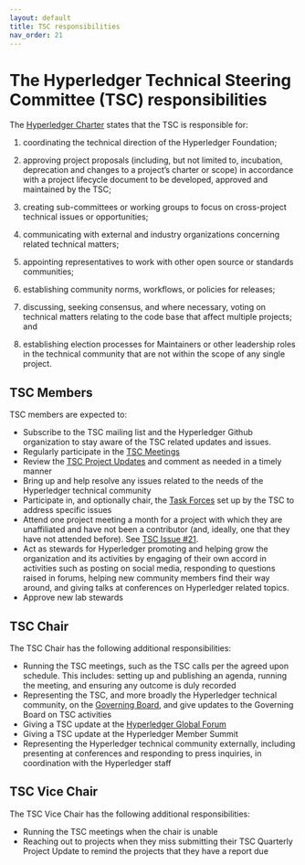 ```yaml
---
layout: default
title: TSC responsibilities
nav_order: 21
---
```

[//]: # (SPDX-License-Identifier: CC-BY-4.0)

# The Hyperledger Technical Steering Committee (TSC) responsibilities

The [Hyperledger Charter](https://www.hyperledger.org/about/charter) states that the TSC is responsible for:

1. coordinating the technical direction of the Hyperledger Foundation;

2. approving project proposals (including, but not limited to, incubation, deprecation and changes to a project’s charter or scope) in accordance with a project lifecycle document to be developed, approved and maintained by the TSC;

3. creating sub-committees or working groups to focus on cross-project technical issues or opportunities;

4. communicating with external and industry organizations concerning related technical matters;

5. appointing representatives to work with other open source or standards communities;

6. establishing community norms, workflows, or policies for releases;

7. discussing, seeking consensus, and where necessary, voting on technical matters relating to the code base that affect multiple projects; and

8. establishing election processes for Maintainers or other leadership roles in the technical community that are not within the scope of any single project.

## TSC Members

TSC members are expected to:

* Subscribe to the TSC mailing list and the Hyperledger Github organization to stay aware of the TSC related updates and issues.
* Regularly participate in the [TSC Meetings](https://wiki.hyperledger.org/display/TSC/TSC+Meeting+Minutes)
* Review the [TSC Project Updates](https://wiki.hyperledger.org/display/TSC/TSC+Project+Updates) and comment as needed in a timely manner
* Bring up and help resolve any issues related to the needs of the Hyperledger technical community
* Participate in, and optionally chair, the [Task Forces](https://wiki.hyperledger.org/display/TF/Task+Forces+Home) set up by the TSC to address specific issues
* Attend one project meeting a month for a project with which they are unaffiliated and have not been a contributor (and, ideally, one that they have not attended before). See [TSC Issue #21](https://github.com/hyperledger/tsc/issues/21).
* Act as stewards for Hyperledger promoting and helping grow the organization and its activities by engaging of their own accord in activities such as posting on social media, responding to questions raised in forums, helping new community members find their way around, and giving talks at conferences on Hyperledger related topics.
* Approve new lab stewards

## TSC Chair

The TSC Chair has the following additional responsibilities:

* Running the TSC meetings, such as the TSC calls per the agreed upon schedule. This includes: setting up and publishing an agenda, running the meeting, and ensuring any outcome is duly recorded
* Representing the TSC, and more broadly the Hyperledger technical community, on the [Governing Board](https://www.hyperledger.org/about/leadership#governing), and give updates to the Governing Board on TSC activities
* Giving a TSC update at the [Hyperledger Global Forum](https://events.linuxfoundation.org/hyperledger-global-forum/)
* Giving a TSC update at the Hyperledger Member Summit
* Representing the Hyperledger technical community externally, including presenting at conferences and responding to press inquiries, in coordination with the Hyperledger staff

## TSC Vice Chair
The TSC Vice Chair has the following additional responsibilities:

* Running the TSC meetings when the chair is unable
* Reaching out to projects when they miss submitting their TSC Quarterly Project Update to remind the projects that they have a report due
